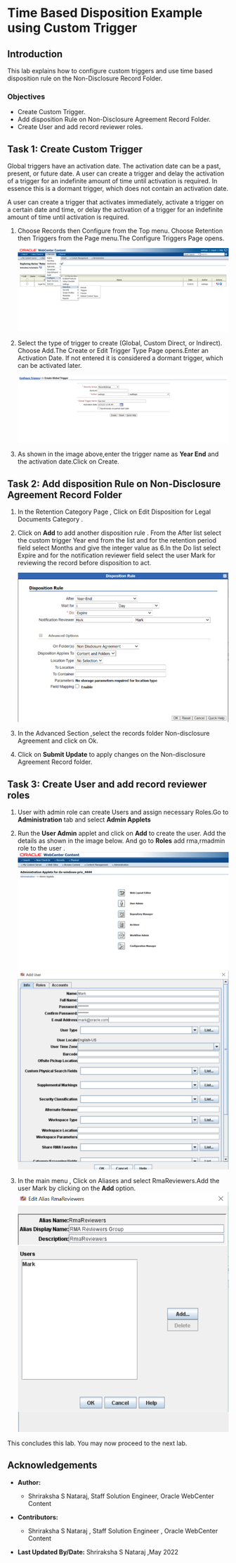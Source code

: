 # Time Based Disposition Example using Custom Trigger

## Introduction

This lab explains how to configure custom triggers and use time based disposition rule on the Non-Disclosure Record Folder.

### Objectives

* Create Custom Trigger.
* Add disposition Rule on Non-Disclosure Agreement Record Folder.
* Create User and add record reviewer roles.

## Task 1: Create Custom Trigger

Global triggers have an activation date. The activation date can be a past, present, or future date. A user can create a trigger and delay the activation of a trigger for an indefinite amount of time until activation is required. In essence this is a dormant trigger, which does not contain an activation date.

A user can create a trigger that activates immediately, activate a trigger on a certain date and time, or delay the activation of a trigger for an indefinite amount of time until activation is required.

1. Choose Records then Configure from the Top menu. Choose Retention then Triggers from the Page menu.The Configure Triggers Page opens.

   ![](./images/image%20(14).png " ")

2. Select the type of trigger to create (Global, Custom Direct, or Indirect). Choose Add.The Create or Edit Trigger Type Page opens.Enter an Activation Date. If not entered it is considered a dormant trigger, which can be activated later.

   ![](./images/image%20(15).png " ")

3. As shown in the image above,enter the trigger name as **Year End** and the activation date.Click on Create.


## Task 2: Add disposition Rule on Non-Disclosure Agreement Record Folder
  
  1. In the Retention Category Page , Click on Edit Disposition for Legal Documents Category . 
  
  2. Click on **Add** to add another disposition rule . From the After list select the custom trigger Year end from the list and for the retention period field select Months and give the integer value as 6.In the Do list select Expire and for the notification reviewer field select the user Mark for reviewing the record before disposition to act.
   
     ![](./images/image%20(16).png " ")

  3. In the Advanced Section ,select the records folder Non-disclosure Agreement and click on Ok.

  4. Click on **Submit Update** to apply changes on the Non-disclosure Agreement Record folder. 

## Task 3: Create User and add record reviewer roles

  1. User with admin role can create Users and assign necessary Roles.Go to **Administration** tab and select **Admin Applets**

  2. Run the **User Admin** applet and click on **Add** to create the user. Add the details as shown in the image below. And go to **Roles** add rma,rmadmin role to the user .
     ![](./images/image%20(19).png " ")
     ![](./images/image%20(20).png " ")

  3. In the main menu , Click on Aliases and select RmaReviewers.Add the user Mark by clicking on the **Add** option. 
      ![](./images/image%20(21).png " ")

This concludes this lab. You may now proceed to the next lab.


## Acknowledgements

* **Author:**
    * Shriraksha S Nataraj, Staff Solution Engineer, Oracle WebCenter Content
* **Contributors:**
    * Shriraksha S Nataraj , Staff Solution Engineer , Oracle WebCenter Content

* **Last Updated By/Date:** Shriraksha S Nataraj ,May 2022
